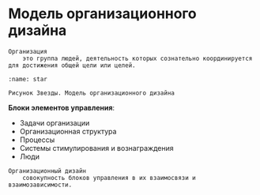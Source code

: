 # Модель организационного дизайна

```{glossary}
Организация
    это группа людей, деятельность которых сознательно координируется для достижения общей цели или целей.
```

```{figure} ../../images/star.png
:name: star

Рисунок Звезды. Модель организационного дизайна
```

**Блоки элементов управления**:

- Задачи организации
- Организационная структура
- Процессы
- Системы стимулирования и вознаграждения
- Люди

```{glossary}
Организационный дизайн
    совокупность блоков управления в их взаимосвязи и взаимозависимости.
```
